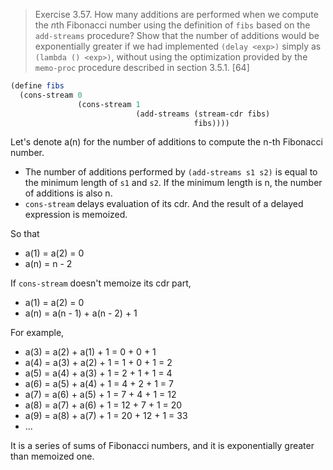 > Exercise 3.57.  How many additions are performed when we compute the *n*th
> Fibonacci number using the definition of `fibs` based on the `add-streams`
> procedure? Show that the number of additions would be exponentially greater
> if we had implemented `(delay <exp>)` simply as `(lambda () <exp>)`, without
> using the optimization provided by the `memo-proc` procedure described in
> section 3.5.1. [64]

```scheme
(define fibs
  (cons-stream 0
               (cons-stream 1
                            (add-streams (stream-cdr fibs)
                                         fibs))))
```

Let's denote a(n) for the number of additions to compute the n-th Fibonacci number.

* The number of additions performed by `(add-streams s1 s2)` is equal to the
  minimum length of `s1` and `s2`.  If the minimum length is n, the number of
  additions is also n.
* `cons-stream` delays evaluation of its cdr.  And the result of a delayed
  expression is memoized.

So that

* a(1) = a(2) = 0
* a(n) = n - 2

If `cons-stream` doesn't memoize its cdr part,

* a(1) = a(2) = 0
* a(n) = a(n - 1) + a(n - 2) + 1

For example,

* a(3) = a(2) + a(1) + 1 = 0 + 0 + 1
* a(4) = a(3) + a(2) + 1 = 1 + 0 + 1 = 2
* a(5) = a(4) + a(3) + 1 = 2 + 1 + 1 = 4
* a(6) = a(5) + a(4) + 1 = 4 + 2 + 1 = 7
* a(7) = a(6) + a(5) + 1 = 7 + 4 + 1 = 12
* a(8) = a(7) + a(6) + 1 = 12 + 7 + 1 = 20
* a(9) = a(8) + a(7) + 1 = 20 + 12 + 1 = 33
* ...

It is a series of sums of Fibonacci numbers,
and it is exponentially greater than memoized one.
